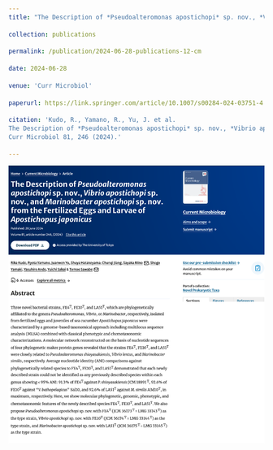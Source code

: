 ```yaml
---
title: "The Description of *Pseudoalteromonas apostichopi* sp. nov., *Vibrio apostichopi* sp. nov., and *Marinobacter apostichopi* sp. nov. from the Fertilized Eggs and Larvae of Apostichopus japonicus"

collection: publications

permalink: /publication/2024-06-28-publications-12-cm

date: 2024-06-28

venue: 'Curr Microbiol'

paperurl: https://link.springer.com/article/10.1007/s00284-024-03751-4

citation: 'Kudo, R., Yamano, R., Yu, J. et al. 
The Description of *Pseudoalteromonas apostichopi* sp. nov., *Vibrio apostichopi* sp. nov., and *Marinobacter apostichopi* sp. nov. from the Fertilized Eggs and Larvae of Apostichopus japonicus. 
Curr Microbiol 81, 246 (2024).'

---
```


<!-- Text -->

<img src="/images/pub-screencut/pub12.png"  align=center />

